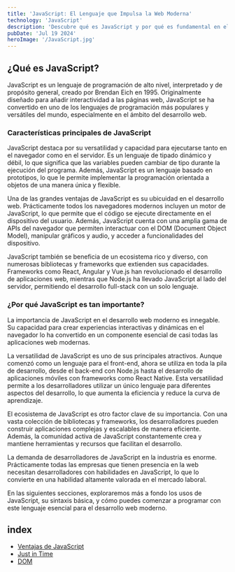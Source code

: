```yaml
---
title: 'JavaScript: El Lenguaje que Impulsa la Web Moderna'
technology: 'JavaScript'
description: 'Descubre qué es JavaScript y por qué es fundamental en el desarrollo web actual.'
pubDate: 'Jul 19 2024'
heroImage: '/JavaScript.jpg'
---
```

## ¿Qué es JavaScript?
JavaScript es un lenguaje de programación de alto nivel, interpretado y de propósito general, creado por Brendan Eich en 1995. Originalmente diseñado para añadir interactividad a las páginas web, JavaScript se ha convertido en uno de los lenguajes de programación más populares y versátiles del mundo, especialmente en el ámbito del desarrollo web.

### Características principales de JavaScript
JavaScript destaca por su versatilidad y capacidad para ejecutarse tanto en el navegador como en el servidor. Es un lenguaje de tipado dinámico y débil, lo que significa que las variables pueden cambiar de tipo durante la ejecución del programa. Además, JavaScript es un lenguaje basado en prototipos, lo que le permite implementar la programación orientada a objetos de una manera única y flexible.

Una de las grandes ventajas de JavaScript es su ubicuidad en el desarrollo web. Prácticamente todos los navegadores modernos incluyen un motor de JavaScript, lo que permite que el código se ejecute directamente en el dispositivo del usuario. Además, JavaScript cuenta con una amplia gama de APIs del navegador que permiten interactuar con el DOM (Document Object Model), manipular gráficos y audio, y acceder a funcionalidades del dispositivo.

JavaScript también se beneficia de un ecosistema rico y diverso, con numerosas bibliotecas y frameworks que extienden sus capacidades. Frameworks como React, Angular y Vue.js han revolucionado el desarrollo de aplicaciones web, mientras que Node.js ha llevado JavaScript al lado del servidor, permitiendo el desarrollo full-stack con un solo lenguaje.

### ¿Por qué JavaScript es tan importante?
La importancia de JavaScript en el desarrollo web moderno es innegable. Su capacidad para crear experiencias interactivas y dinámicas en el navegador lo ha convertido en un componente esencial de casi todas las aplicaciones web modernas.

La versatilidad de JavaScript es uno de sus principales atractivos. Aunque comenzó como un lenguaje para el front-end, ahora se utiliza en toda la pila de desarrollo, desde el back-end con Node.js hasta el desarrollo de aplicaciones móviles con frameworks como React Native. Esta versatilidad permite a los desarrolladores utilizar un único lenguaje para diferentes aspectos del desarrollo, lo que aumenta la eficiencia y reduce la curva de aprendizaje.

El ecosistema de JavaScript es otro factor clave de su importancia. Con una vasta colección de bibliotecas y frameworks, los desarrolladores pueden construir aplicaciones complejas y escalables de manera eficiente. Además, la comunidad activa de JavaScript constantemente crea y mantiene herramientas y recursos que facilitan el desarrollo.

La demanda de desarrolladores de JavaScript en la industria es enorme. Prácticamente todas las empresas que tienen presencia en la web necesitan desarrolladores con habilidades en JavaScript, lo que lo convierte en una habilidad altamente valorada en el mercado laboral.

En las siguientes secciones, exploraremos más a fondo los usos de JavaScript, su sintaxis básica, y cómo puedes comenzar a programar con este lenguaje esencial para el desarrollo web moderno.

## index
- [Ventajas de JavaScript](./ventajas-de-javascript)
- [Just in Time](./just-in-time)
- [DOM](./dom)
